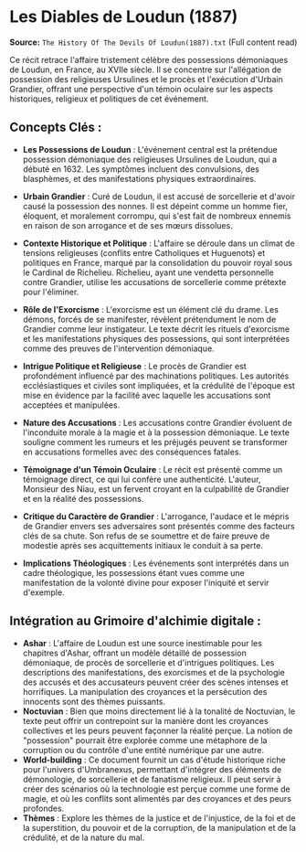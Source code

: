# Les Diables de Loudun (1887)

**Source:** `The History Of The Devils Of Loudun(1887).txt` (Full content read)

Ce récit retrace l'affaire tristement célèbre des possessions démoniaques de Loudun, en France, au XVIIe siècle. Il se concentre sur l'allégation de possession des religieuses Ursulines et le procès et l'exécution d'Urbain Grandier, offrant une perspective d'un témoin oculaire sur les aspects historiques, religieux et politiques de cet événement.

## Concepts Clés :

*   **Les Possessions de Loudun** : L'événement central est la prétendue possession démoniaque des religieuses Ursulines de Loudun, qui a débuté en 1632. Les symptômes incluent des convulsions, des blasphèmes, et des manifestations physiques extraordinaires.

*   **Urbain Grandier** : Curé de Loudun, il est accusé de sorcellerie et d'avoir causé la possession des nonnes. Il est dépeint comme un homme fier, éloquent, et moralement corrompu, qui s'est fait de nombreux ennemis en raison de son arrogance et de ses mœurs dissolues.

*   **Contexte Historique et Politique** : L'affaire se déroule dans un climat de tensions religieuses (conflits entre Catholiques et Huguenots) et politiques en France, marqué par la consolidation du pouvoir royal sous le Cardinal de Richelieu. Richelieu, ayant une vendetta personnelle contre Grandier, utilise les accusations de sorcellerie comme prétexte pour l'éliminer.

*   **Rôle de l'Exorcisme** : L'exorcisme est un élément clé du drame. Les démons, forcés de se manifester, révèlent prétendument le nom de Grandier comme leur instigateur. Le texte décrit les rituels d'exorcisme et les manifestations physiques des possessions, qui sont interprétées comme des preuves de l'intervention démoniaque.

*   **Intrigue Politique et Religieuse** : Le procès de Grandier est profondément influencé par des machinations politiques. Les autorités ecclésiastiques et civiles sont impliquées, et la crédulité de l'époque est mise en évidence par la facilité avec laquelle les accusations sont acceptées et manipulées.

*   **Nature des Accusations** : Les accusations contre Grandier évoluent de l'inconduite morale à la magie et à la possession démoniaque. Le texte souligne comment les rumeurs et les préjugés peuvent se transformer en accusations formelles avec des conséquences fatales.

*   **Témoignage d'un Témoin Oculaire** : Le récit est présenté comme un témoignage direct, ce qui lui confère une authenticité. L'auteur, Monsieur des Niau, est un fervent croyant en la culpabilité de Grandier et en la réalité des possessions.

*   **Critique du Caractère de Grandier** : L'arrogance, l'audace et le mépris de Grandier envers ses adversaires sont présentés comme des facteurs clés de sa chute. Son refus de se soumettre et de faire preuve de modestie après ses acquittements initiaux le conduit à sa perte.

*   **Implications Théologiques** : Les événements sont interprétés dans un cadre théologique, les possessions étant vues comme une manifestation de la volonté divine pour exposer l'iniquité et servir d'exemple.

## Intégration au Grimoire d'alchimie digitale :

*   **Ashar** : L'affaire de Loudun est une source inestimable pour les chapitres d'Ashar, offrant un modèle détaillé de possession démoniaque, de procès de sorcellerie et d'intrigues politiques. Les descriptions des manifestations, des exorcismes et de la psychologie des accusés et des accusateurs peuvent créer des scènes intenses et horrifiques. La manipulation des croyances et la persécution des innocents sont des thèmes puissants.
*   **Noctuvian** : Bien que moins directement lié à la tonalité de Noctuvian, le texte peut offrir un contrepoint sur la manière dont les croyances collectives et les peurs peuvent façonner la réalité perçue. La notion de "possession" pourrait être explorée comme une métaphore de la corruption ou du contrôle d'une entité numérique par une autre.
*   **World-building** : Ce document fournit un cas d'étude historique riche pour l'univers d'Umbranexus, permettant d'intégrer des éléments de démonologie, de sorcellerie et de fanatisme religieux. Il peut servir à créer des scénarios où la technologie est perçue comme une forme de magie, et où les conflits sont alimentés par des croyances et des peurs profondes.
*   **Thèmes** : Explore les thèmes de la justice et de l'injustice, de la foi et de la superstition, du pouvoir et de la corruption, de la manipulation et de la crédulité, et de la nature du mal.
